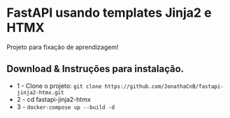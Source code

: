 # FastAPI usando templates Jinja2 e HTMX
Projeto para fixação de aprendizagem! 

## Download & Instruções para instalação.

* 1 - Clone o projeto: `git clone https://github.com/JonathaCnB/fastapi-jinja2-htmx.git`
* 2 - cd fastapi-jinja2-htmx
* 3 - `docker-compose up --build -d`
